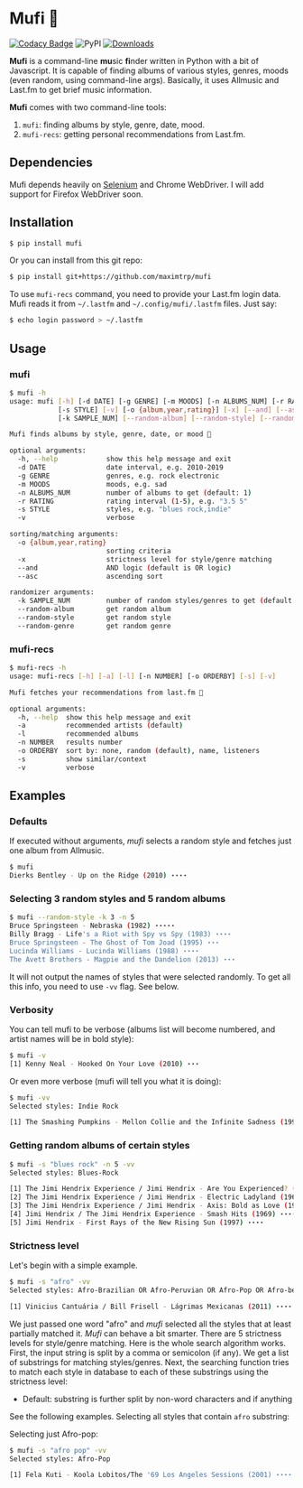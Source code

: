 # Mufi 🐜

[![Codacy Badge](https://app.codacy.com/project/badge/Grade/34ab4af51dad4b118f945591ee8846e0)](https://www.codacy.com/gh/maximtrp/mufi/dashboard?utm_source=github.com&amp;utm_medium=referral&amp;utm_content=maximtrp/mufi&amp;utm_campaign=Badge_Grade)
![PyPI](https://img.shields.io/pypi/v/mufi?label=pypi&logo=python&logoColor=white)
[![Downloads](https://static.pepy.tech/personalized-badge/mufi?period=total&units=international_system&left_color=grey&right_color=green&left_text=downloads)](https://pepy.tech/project/mufi)


**Mufi** is a command-line **mu**sic **fi**nder written in Python with a bit of Javascript. It is capable of finding albums of various styles, genres, moods (even random, using command-line args). Basically, it uses Allmusic and Last.fm to get brief music information.

**Mufi** comes with two command-line tools:

1. `mufi`: finding albums by style, genre, date, mood.
2. `mufi-recs`: getting personal recommendations from Last.fm.

## Dependencies

Mufi depends heavily on [Selenium](https://pypi.org/project/selenium/) and Chrome WebDriver. I will add support for Firefox WebDriver soon.

## Installation

```bash
$ pip install mufi
```

Or you can install from this git repo:

```bash
$ pip install git+https://github.com/maximtrp/mufi
```

To use `mufi-recs` command, you need to provide your Last.fm login data. Mufi reads it from `~/.lastfm` and `~/.config/mufi/.lastfm` files. Just say:

```bash
$ echo login password > ~/.lastfm
```

## Usage

### mufi

```bash
$ mufi -h
usage: mufi [-h] [-d DATE] [-g GENRE] [-m MOODS] [-n ALBUMS_NUM] [-r RATING]
            [-s STYLE] [-v] [-o {album,year,rating}] [-x] [--and] [--asc]
            [-k SAMPLE_NUM] [--random-album] [--random-style] [--random-genre]

Mufi finds albums by style, genre, date, or mood 🐜

optional arguments:
  -h, --help            show this help message and exit
  -d DATE               date interval, e.g. 2010-2019
  -g GENRE              genres, e.g. rock electronic
  -m MOODS              moods, e.g. sad
  -n ALBUMS_NUM         number of albums to get (default: 1)
  -r RATING             rating interval (1-5), e.g. "3.5 5"
  -s STYLE              styles, e.g. "blues rock,indie"
  -v                    verbose

sorting/matching arguments:
  -o {album,year,rating}
                        sorting criteria
  -x                    strictness level for style/genre matching
  --and                 AND logic (default is OR logic)
  --asc                 ascending sort

randomizer arguments:
  -k SAMPLE_NUM         number of random styles/genres to get (default: 1)
  --random-album        get random album
  --random-style        get random style
  --random-genre        get random genre
```

### mufi-recs

```bash
$ mufi-recs -h
usage: mufi-recs [-h] [-a] [-l] [-n NUMBER] [-o ORDERBY] [-s] [-v]

Mufi fetches your recommendations from last.fm 🐜

optional arguments:
  -h, --help  show this help message and exit
  -a          recommended artists (default)
  -l          recommended albums
  -n NUMBER   results number
  -o ORDERBY  sort by: none, random (default), name, listeners
  -s          show similar/context
  -v          verbose
```

## Examples

### Defaults

If executed without arguments, *mufi* selects a random style and fetches just one album from Allmusic.

```bash
$ mufi
Dierks Bentley - Up on the Ridge (2010) ⋆⋆⋆⋆
```

### Selecting 3 random styles and 5 random albums

```bash
$ mufi --random-style -k 3 -n 5
Bruce Springsteen - Nebraska (1982) ⋆⋆⋆⋆⋆
Billy Bragg - Life's a Riot with Spy vs Spy (1983) ⋆⋆⋆⋆
Bruce Springsteen - The Ghost of Tom Joad (1995) ⋆⋆⋆
Lucinda Williams - Lucinda Williams (1988) ⋆⋆⋆⋆
The Avett Brothers - Magpie and the Dandelion (2013) ⋆⋆⋆
```

It will not output the names of styles that were selected randomly. To get all this info, you need to use `-vv` flag. See below.

### Verbosity

You can tell mufi to be verbose (albums list will become numbered, and artist names will be in bold style):

```bash
$ mufi -v
[1] Kenny Neal - Hooked On Your Love (2010) ⋆⋆⋆
```

Or even more verbose (mufi will tell you what it is doing):

```bash
$ mufi -vv
Selected styles: Indie Rock

[1] The Smashing Pumpkins - Mellon Collie and the Infinite Sadness (1995) ⋆⋆⋆⋆
```

### Getting random albums of certain styles

```bash
$ mufi -s "blues rock" -n 5 -vv
Selected styles: Blues-Rock

[1] The Jimi Hendrix Experience / Jimi Hendrix - Are You Experienced? (1967) ⋆⋆⋆⋆⋆
[2] The Jimi Hendrix Experience / Jimi Hendrix - Electric Ladyland (1968) ⋆⋆⋆⋆⋆
[3] The Jimi Hendrix Experience / Jimi Hendrix - Axis: Bold as Love (1967) ⋆⋆⋆⋆⋆
[4] Jimi Hendrix / The Jimi Hendrix Experience - Smash Hits (1969) ⋆⋆⋆⋆
[5] Jimi Hendrix - First Rays of the New Rising Sun (1997) ⋆⋆⋆⋆
```

### Strictness level

Let's begin with a simple example.

```bash
$ mufi -s "afro" -vv
Selected styles: Afro-Brazilian OR Afro-Peruvian OR Afro-Pop OR Afro-beat OR Afro-Cuban Jazz OR Afro-Colombian OR Afro-Cuban

[1] Vinicius Cantuária / Bill Frisell - Lágrimas Mexicanas (2011) ⋆⋆⋆⋆
```

We just passed one word "afro" and *mufi* selected all the styles that at least partially matched it. *Mufi* can behave a bit smarter. There are 5 strictness levels for style/genre matching. Here is the whole search algorithm works. First, the input string is split by a comma or semicolon (if any). We get a list of substrings for matching styles/genres. Next, the searching function tries to match each style in database to each of these substrings using the strictness level:

* Default: substring is further split by non-word characters and if anything 

See the following examples. Selecting all styles that contain `afro` substring:

Selecting just Afro-pop:

```bash
$ mufi -s "afro pop" -vv
Selected styles: Afro-Pop

[1] Fela Kuti - Koola Lobitos/The '69 Los Angeles Sessions (2001) ⋆⋆⋆⋆
```
